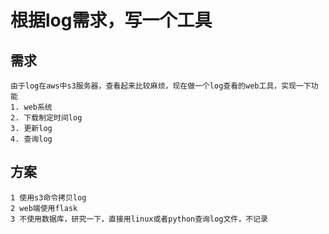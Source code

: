 # 根据log需求，写一个工具
## 需求 ##
    由于log在aws中s3服务器，查看起来比较麻烦，现在做一个log查看的web工具，实现一下功能
    1. web系统
    2. 下载制定时间log
    3. 更新log
    4. 查询log

## 方案 ##
    1 使用s3命令拷贝log
    2 web端使用flask
    3 不使用数据库，研究一下，直接用linux或者python查询log文件，不记录